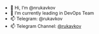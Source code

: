 - 👋 Hi, I’m @nrukavkov
- 🌱 I’m currently leading in DevOps Team
- 📫 Telegram: @rukavkov
- 📫 Telegram Channel: [@rukavkov](https://t.me/devopsbrain)
<!---
nrukavkov/nrukavkov is a ✨ special ✨ repository because its `README.md` (this file) appears on your GitHub profile.
You can click the Preview link to take a look at your changes.
--->
